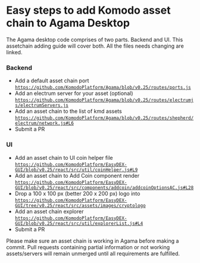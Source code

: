 # Easy steps to add Komodo asset chain to Agama Desktop

The Agama desktop code comprises of two parts. Backend and UI. This assetchain adding guide will cover both. All the files needs changing are linked.

### Backend
- Add a default asset chain port [`https://github.com/KomodoPlatform/Agama/blob/v0.25/routes/ports.js`](https://github.com/KomodoPlatform/Agama/blob/v0.25/routes/ports.js)
- Add an electrum server for your asset (optional) [`https://github.com/KomodoPlatform/Agama/blob/v0.25/routes/electrumjs/electrumServers.js`](https://github.com/KomodoPlatform/Agama/blob/v0.25/routes/electrumjs/electrumServers.js)
- Add an asset chain to the list of kmd assets [`https://github.com/KomodoPlatform/Agama/blob/v0.25/routes/shepherd/electrum/network.js#L6`](https://github.com/KomodoPlatform/Agama/blob/v0.25/routes/shepherd/electrum/network.js#L6)
- Submit a PR

### UI
- Add an asset chain to UI coin helper file [`https://github.com/KomodoPlatform/EasyDEX-GUI/blob/v0.25/react/src/util/coinHelper.js#L9`](https://github.com/KomodoPlatform/EasyDEX-GUI/blob/v0.25/react/src/util/coinHelper.js#L9)
- Add an asset chain to Add Coin component render [`https://github.com/KomodoPlatform/EasyDEX-GUI/blob/v0.25/react/src/components/addcoin/addcoinOptionsAC.js#L28`](https://github.com/KomodoPlatform/EasyDEX-GUI/blob/v0.25/react/src/components/addcoin/addcoinOptionsAC.js#L28)
- Drop a 100 x 100 px (better 200 x 200 px) logo into [`https://github.com/KomodoPlatform/EasyDEX-GUI/tree/v0.25/react/src/assets/images/cryptologo`](https://github.com/KomodoPlatform/EasyDEX-GUI/tree/v0.25/react/src/assets/images/cryptologo)
- Add an asset chain explorer [`https://github.com/KomodoPlatform/EasyDEX-GUI/blob/v0.25/react/src/util/explorerList.js#L4`](https://github.com/KomodoPlatform/EasyDEX-GUI/blob/v0.25/react/src/util/explorerList.js#L4)
- Submit a PR

Please make sure an asset chain is working in Agama before making a commit. Pull requests containing partial information or not working assets/servers will remain unmerged until all requirements are fulfilled.